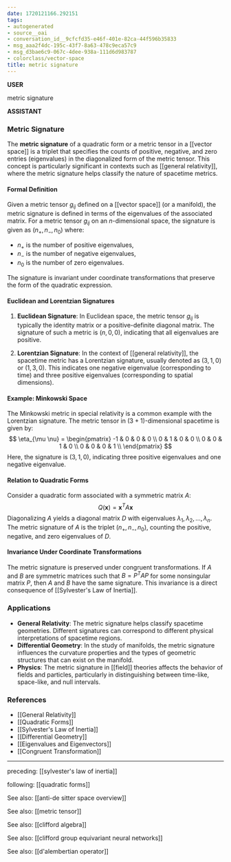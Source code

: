 ```yaml
---
date: 1720121166.292151
tags:
- autogenerated
- source__oai
- conversation_id__9cfcfd35-e46f-401e-82ca-44f596b35833
- msg_aaa2f4dc-195c-43f7-8a63-478c9eca57c9
- msg_d3bae6c9-067c-4dee-938a-111d6d983787
- colorclass/vector-space
title: metric signature
---
```


**USER**

metric signature


**ASSISTANT**

### Metric Signature

The **metric signature** of a quadratic form or a metric tensor in a [[vector space]] is a triplet that specifies the counts of positive, negative, and zero entries (eigenvalues) in the diagonalized form of the metric tensor. This concept is particularly significant in contexts such as [[general relativity]], where the metric signature helps classify the nature of spacetime metrics.

#### Formal Definition

Given a metric tensor $g_{ij}$ defined on a [[vector space]] (or a manifold), the metric signature is defined in terms of the eigenvalues of the associated matrix. For a metric tensor $g_{ij}$ on an $n$-dimensional space, the signature is given as $(n_+, n_-, n_0)$ where:
- $n_+$ is the number of positive eigenvalues,
- $n_-$ is the number of negative eigenvalues,
- $n_0$ is the number of zero eigenvalues.

The signature is invariant under coordinate transformations that preserve the form of the quadratic expression.

#### Euclidean and Lorentzian Signatures

1. **Euclidean Signature**: In Euclidean space, the metric tensor $g_{ij}$ is typically the identity matrix or a positive-definite diagonal matrix. The signature of such a metric is $(n, 0, 0)$, indicating that all eigenvalues are positive.

2. **Lorentzian Signature**: In the context of [[general relativity]], the spacetime metric has a Lorentzian signature, usually denoted as $(3, 1, 0)$ or $(1, 3, 0)$. This indicates one negative eigenvalue (corresponding to time) and three positive eigenvalues (corresponding to spatial dimensions).

#### Example: Minkowski Space

The Minkowski metric in special relativity is a common example with the Lorentzian signature. The metric tensor in $(3+1)$-dimensional spacetime is given by:
$$
\eta_{\mu \nu} = \begin{pmatrix}
-1 & 0 & 0 & 0 \\
0 & 1 & 0 & 0 \\
0 & 0 & 1 & 0 \\
0 & 0 & 0 & 1 \\
\end{pmatrix}
$$
Here, the signature is $(3, 1, 0)$, indicating three positive eigenvalues and one negative eigenvalue.

#### Relation to Quadratic Forms

Consider a quadratic form associated with a symmetric matrix $A$:
$$
Q(\mathbf{x}) = \mathbf{x}^T A \mathbf{x}
$$
Diagonalizing $A$ yields a diagonal matrix $D$ with eigenvalues $\lambda_1, \lambda_2, \ldots, \lambda_n$. The metric signature of $A$ is the triplet $(n_+, n_-, n_0)$, counting the positive, negative, and zero eigenvalues of $D$.

#### Invariance Under Coordinate Transformations

The metric signature is preserved under congruent transformations. If $A$ and $B$ are symmetric matrices such that $B = P^T A P$ for some nonsingular matrix $P$, then $A$ and $B$ have the same signature. This invariance is a direct consequence of [[Sylvester's Law of Inertia]].

### Applications

- **General Relativity**: The metric signature helps classify spacetime geometries. Different signatures can correspond to different physical interpretations of spacetime regions.
- **Differential Geometry**: In the study of manifolds, the metric signature influences the curvature properties and the types of geometric structures that can exist on the manifold.
- **Physics**: The metric signature in [[field]] theories affects the behavior of fields and particles, particularly in distinguishing between time-like, space-like, and null intervals.

### References

- [[General Relativity]]
- [[Quadratic Forms]]
- [[Sylvester's Law of Inertia]]
- [[Differential Geometry]]
- [[Eigenvalues and Eigenvectors]]
- [[Congruent Transformation]]


---

preceding: [[sylvester's law of inertia]]  


following: [[quadratic forms]]

See also: [[anti-de sitter space overview]]


See also: [[metric tensor]]


See also: [[clifford algebra]]


See also: [[clifford group equivariant neural networks]]


See also: [[d'alembertian operator]]